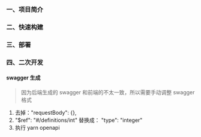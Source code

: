 ### 一、项目简介

### 二、快速构建

### 三、部署

### 四、二次开发

#### swagger 生成

> 因为后端生成的 swagger 和前端的不太一致，所以需要手动调整 swagger 格式

1. 去掉："requestBody": {},
2. "$ref": "#/definitions/int" 替换成： "type": "integer"
3. 执行 yarn openapi
